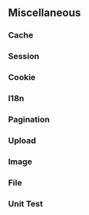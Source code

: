 ## Miscellaneous

### Cache

### Session

### Cookie

### I18n 

### Pagination

### Upload

### Image

### File

### Unit Test